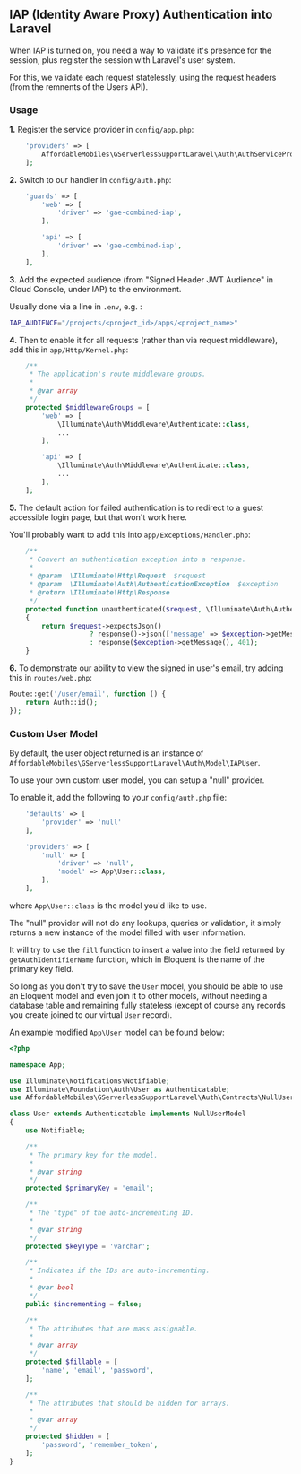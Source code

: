 ## IAP (Identity Aware Proxy) Authentication into Laravel

When IAP is turned on, you need a way to validate it's presence for the session, plus register the session with Laravel's user system.

For this, we validate each request statelessly, using the request headers (from the remnents of the Users API).

### Usage

**1.** Register the service provider in `config/app.php`:

```php
    'providers' => [
        AffordableMobiles\GServerlessSupportLaravel\Auth\AuthServiceProvider::class,
    ];
```

**2.** Switch to our handler in `config/auth.php`:

```php
    'guards' => [
        'web' => [
            'driver' => 'gae-combined-iap',
        ],

        'api' => [
            'driver' => 'gae-combined-iap',
        ],
    ],
```

**3.** Add the expected audience (from "Signed Header JWT Audience" in Cloud Console, under IAP) to the environment.

Usually done via a line in `.env`, e.g. :

```bash
IAP_AUDIENCE="/projects/<project_id>/apps/<project_name>"
```

**4.** Then to enable it for all requests (rather than via request middleware), add this in `app/Http/Kernel.php`:

```php
    /**
     * The application's route middleware groups.
     *
     * @var array
     */
    protected $middlewareGroups = [
        'web' => [
            \Illuminate\Auth\Middleware\Authenticate::class,
            ...
        ],

        'api' => [
            \Illuminate\Auth\Middleware\Authenticate::class,
            ...
        ],
    ];
```

**5.** The default action for failed authentication is to redirect to a guest accessible login page, but that won't work here.

You'll probably want to add this into `app/Exceptions/Handler.php`:

```php
    /**
     * Convert an authentication exception into a response.
     *
     * @param  \Illuminate\Http\Request  $request
     * @param  \Illuminate\Auth\AuthenticationException  $exception
     * @return \Illuminate\Http\Response
     */
    protected function unauthenticated($request, \Illuminate\Auth\AuthenticationException $exception)
    {
        return $request->expectsJson()
                    ? response()->json(['message' => $exception->getMessage()], 401)
                    : response($exception->getMessage(), 401);
    }
```

**6.** To demonstrate our ability to view the signed in user's email, try adding this in `routes/web.php`:

```php
Route::get('/user/email', function () {
    return Auth::id();
});
```

### Custom User Model

By default, the user object returned is an instance of `AffordableMobiles\GServerlessSupportLaravel\Auth\Model\IAPUser`.

To use your own custom user model, you can setup a "null" provider.

To enable it, add the following to your `config/auth.php` file:

```php
    'defaults' => [
        'provider' => 'null'
    ],

    'providers' => [
        'null' => [
            'driver' => 'null',
            'model' => App\User::class,
        ],
    ],
```

where `App\User::class` is the model you'd like to use.

The "null" provider will not do any lookups, queries or validation, it simply returns a new instance of the model filled with user information.

It will try to use the `fill` function to insert a value into the field returned by `getAuthIdentifierName` function, which in Eloquent is the name of the primary key field.

So long as you don't try to save the `User` model, you should be able to use an Eloquent model and even join it to other models, without needing a database table and remaining fully stateless (except of course any records you create joined to our virtual `User` record).

An example modified `App\User` model can be found below:

```php
<?php

namespace App;

use Illuminate\Notifications\Notifiable;
use Illuminate\Foundation\Auth\User as Authenticatable;
use AffordableMobiles\GServerlessSupportLaravel\Auth\Contracts\NullUserModel;

class User extends Authenticatable implements NullUserModel
{
    use Notifiable;

    /**
     * The primary key for the model.
     *
     * @var string
     */
    protected $primaryKey = 'email';

    /**
     * The "type" of the auto-incrementing ID.
     *
     * @var string
     */
    protected $keyType = 'varchar';

    /**
     * Indicates if the IDs are auto-incrementing.
     *
     * @var bool
     */
    public $incrementing = false;

    /**
     * The attributes that are mass assignable.
     *
     * @var array
     */
    protected $fillable = [
        'name', 'email', 'password',
    ];

    /**
     * The attributes that should be hidden for arrays.
     *
     * @var array
     */
    protected $hidden = [
        'password', 'remember_token',
    ];
}
```